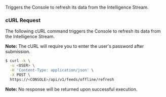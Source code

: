 Triggers the Console to refresh its data from the Intelligence Stream.

### cURL Request

The following cURL command triggers the Console to refresh its data from the Intelligence Stream.

**Note:** The cURL will require you to enter the user's password after submission.

```bash
$ curl -k \
  -u <USER> \
  -H 'Content-Type: application/json' \
  -X POST \
  https://<CONSOLE>/api/v1/feeds/offline/refresh
```

**Note:** No response will be returned upon successful execution.

